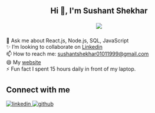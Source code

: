 ## <p align="center">Hi 👋, I'm Sushant Shekhar</p>

<div align="center">
<img src="https://komarev.com/ghpvc/?username=Sushantshekharzz&&style=flat-square" align="center" />
</div>  

###

<p align="left">💬 Ask me about React.js, Node.js, SQL, JavaScript<br>✨ I’m looking to collaborate on <a href="https://www.linkedin.com/in/sushant-shekhar-6709311a1" target="_blank">Linkedin</a><br>📫 How to reach me: <a href="mailto:sushantshekhar01011999@gmail.com">sushantshekhar01011999@gmail.com</a><br>😄 My <a href="https://sushant-shekhar-portfolio.netlify.app" target="_blank">website</a> <br>⚡ Fun fact I spent 15 hours daily in front of my laptop.</p>

###
## Connect with me  


<div align="left">
<a href="https://linkedin.com/in/sushant-shekhar-6709311a1" target="_blank">
<img src=https://img.shields.io/badge/linkedin-%231E77B5.svg?&style=for-the-badge&logo=linkedin&logoColor=white alt=linkedin style="margin-bottom: 5px;" />
</a>
  <a href="https://github.com/Sushantshekharzz" target="_blank">
<img src=https://img.shields.io/badge/github-%2324292e.svg?&style=for-the-badge&logo=github&logoColor=white alt=github style="margin-bottom: 5px;" />
</a>
</div>

###
